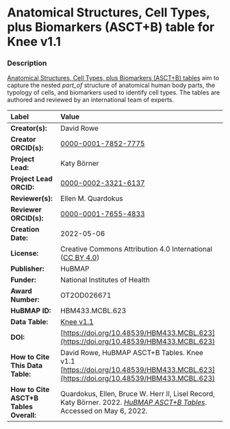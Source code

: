 # Anatomical Structures, Cell Types, plus Biomarkers (ASCT+B) table for Knee v1.1

### Description
[Anatomical Structures, Cell Types, plus Biomarkers (ASCT+B) tables](https://hubmapconsortium.github.io/ccf/pages/ccf-anatomical-structures.html) aim to capture the nested *part_of* structure of anatomical human body parts, the typology of cells, and biomarkers used to identify cell types. The tables are authored and reviewed by an international team of experts.

| Label | Value |
| :------------- |:-------------|
| **Creator(s):** | David Rowe |
| **Creator ORCID(s):** | [0000-0001-7852-7775](https://orcid.org/0000-0001-7852-7775) |
| **Project Lead:** | Katy B&ouml;rner |
| **Project Lead ORCID:** | [0000-0002-3321-6137](https://orcid.org/0000-0002-3321-6137) |
| **Reviewer(s):** | Ellen M. Quardokus |
| **Reviewer ORCID(s):** |[0000-0001-7655-4833](https://orcid.org/0000-0001-7655-4833) |
| **Creation Date:** | 2022-05-06 |
| **License:** | Creative Commons Attribution 4.0 International ([CC BY 4.0](https://creativecommons.org/licenses/by/4.0/)) |
| **Publisher:** | HuBMAP |
| **Funder:** | National Institutes of Health |
| **Award Number:** | OT2OD026671 |
| **HuBMAP ID:** | HBM433.MCBL.623 |
| **Data Table:** | [Knee v1.1](https://hubmapconsortium.github.io/ccf-releases/v1.2/asct-b/ASCT-B_VH_Knee.csv)  |
| **DOI:** | [https://doi.org/10.48539/HBM433.MCBL.623](https://doi.org/10.48539/HBM433.MCBL.623) |
| **How to Cite This Data Table:** | David Rowe, HuBMAP ASCT+B Tables. Knee v1.1 [https://doi.org/10.48539/HBM433.MCBL.623](https://doi.org/10.48539/HBM433.MCBL.623) |
| **How to Cite ASCT+B Tables Overall:** | Quardokus, Ellen, Bruce W. Herr II, Lisel Record, Katy B&ouml;rner. 2022. [*HuBMAP ASCT+B Tables*](https://hubmapconsortium.github.io/ccf/pages/ccf-anatomical-structures.html). Accessed on May 6, 2022. |
